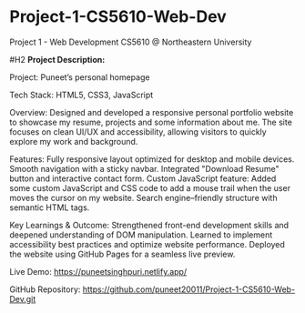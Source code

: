 # Project-1-CS5610-Web-Dev
Project 1 - Web Development CS5610 @ Northeastern University 

#H2 **Project Description:**

Project: Puneet’s personal homepage

Tech Stack: HTML5, CSS3, JavaScript

Overview: Designed and developed a responsive personal portfolio website to showcase my resume, projects and some information about me. The site focuses on clean UI/UX and accessibility, allowing visitors to quickly explore my work and background.

Features:
Fully responsive layout optimized for desktop and mobile devices.
Smooth navigation with a sticky navbar.
Integrated "Download Resume" button and interactive contact form.
Custom JavaScript feature: Added some custom JavaScript and CSS code to add a mouse trail when the user moves the cursor on my website. 
Search engine–friendly structure with semantic HTML tags.

Key Learnings & Outcome:
Strengthened front-end development skills and deepened understanding of DOM manipulation.
Learned to implement accessibility best practices and optimize website performance.
Deployed the website using GitHub Pages for a seamless live preview.

Live Demo: https://puneetsinghpuri.netlify.app/

GitHub Repository: https://github.com/puneet20011/Project-1-CS5610-Web-Dev.git
